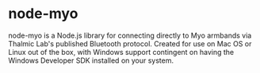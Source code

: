 # node-myo

node-myo is a Node.js library for connecting directly to Myo armbands via Thalmic Lab's published Bluetooth protocol. Created for use on Mac OS or Linux out of the box, with Windows support contingent on having the Windows Developer SDK installed on your system.
